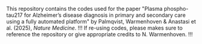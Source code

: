 This repository contains the codes used for the paper "Plasma phospho-tau217 for Alzheimer’s disease diagnosis in primary and secondary care using a fully automated platform" by Palmqvist, Warmenhoven & Anastasi et al. (2025), _Nature Medicine_. 
!!! If re-using codes, please makes sure to reference the repository or give appropriate credits to N. Warmenhoven. !!!
